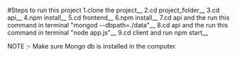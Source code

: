 
#Steps to run this project
1.clone the project__
2.cd project_folder__
3.cd api__
4.npm install__
5.cd frontend__
6.npm install__
7.cd api and the run this command in terminal "mongod --dbpath=./data"__
8.cd api and the run this command in terminal "node app.js"__
9.cd client and run npm start__

NOTE :- Make sure Mongo db is installed in the computer.



